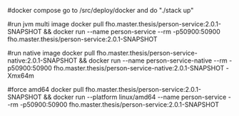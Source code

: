 #docker compose
go to /src/deploy/docker and do "./stack up"

#run jvm multi image
docker pull fho.master.thesis/person-service:2.0.1-SNAPSHOT && docker run --name person-service --rm -p50900:50900 fho.master.thesis/person-service:2.0.1-SNAPSHOT

#run native image
docker pull fho.master.thesis/person-service-native:2.0.1-SNAPSHOT && docker run --name person-service-native --rm -p50900:50900 fho.master.thesis/person-service-native:2.0.1-SNAPSHOT -Xmx64m

#force amd64
docker pull fho.master.thesis/person-service:2.0.1-SNAPSHOT && docker run --platform linux/amd64 --name person-service --rm -p50900:50900 fho.master.thesis/person-service:2.0.1-SNAPSHOT
